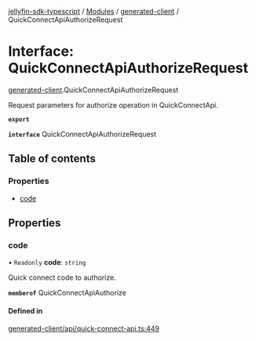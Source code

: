 [jellyfin-sdk-typescript](../README.md) / [Modules](../modules.md) / [generated-client](../modules/generated_client.md) / QuickConnectApiAuthorizeRequest

# Interface: QuickConnectApiAuthorizeRequest

[generated-client](../modules/generated_client.md).QuickConnectApiAuthorizeRequest

Request parameters for authorize operation in QuickConnectApi.

**`export`**

**`interface`** QuickConnectApiAuthorizeRequest

## Table of contents

### Properties

- [code](generated_client.QuickConnectApiAuthorizeRequest.md#code)

## Properties

### code

• `Readonly` **code**: `string`

Quick connect code to authorize.

**`memberof`** QuickConnectApiAuthorize

#### Defined in

[generated-client/api/quick-connect-api.ts:449](https://github.com/thornbill/jellyfin-sdk-typescript/blob/e4df7f8/src/generated-client/api/quick-connect-api.ts#L449)
